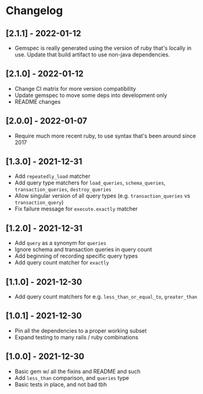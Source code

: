 # Changelog

## [2.1.1] - 2022-01-12
- Gemspec is really generated using the version of ruby that's locally in use.
  Update that build artifact to use non-java dependencies.

## [2.1.0] - 2022-01-12
- Change CI matrix for more version compatibility
- Update gemspec to move some deps into development only
- README changes

## [2.0.0] - 2022-01-07
- Require much more recent ruby, to use syntax that's been around since 2017

## [1.3.0] - 2021-12-31
- Add `repeatedly_load` matcher
- Add query type matchers for `load_queries`, `schema_queries`, `transaction_queries`, `destroy_queries`
- Allow singular version of all query types (e.g. `transaction_queries` vs `transaction_query`)
- Fix failure message for `execute.exactly` matcher

## [1.2.0] - 2021-12-31
- Add `query` as a synonym for `queries`
- Ignore schema and transaction queries in query count
- Add beginning of recording specific query types
- Add query count matcher for `exactly`

## [1.1.0] - 2021-12-30
- Add query count matchers for e.g. `less_than_or_equal_to`, `greater_than`

## [1.0.1] - 2021-12-30
- Pin all the dependencies to a proper working subset
- Expand testing to many rails / ruby combinations

## [1.0.0] - 2021-12-30
- Basic gem w/ all the fixins and README and such
- Add `less_than` comparison, and `queries` type
- Basic tests in place, and not bad tbh
 
